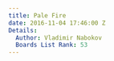 ```yaml
---
title: Pale Fire
date: 2016-11-04 17:46:00 Z
Details:
  Author: Vladimir Nabokov
  Boards List Rank: 53
---
```


